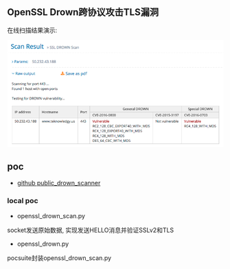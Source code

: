 ## OpenSSL Drown跨协议攻击TLS漏洞

在线扫描结果演示:

![](SSL_DROWN_scan.png)

## poc

* [github public_drown_scanner](https://github.com/nimia/public_drown_scanner/blob/master/scanner.py)

### local poc

* openssl_drown_scan.py

socket发送原始数据, 实现发送HELLO消息并验证SSLv2和TLS

* openssl_drown.py

pocsuite封装openssl_drown_scan.py
